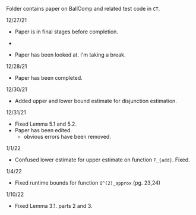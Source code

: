 Folder contains paper on BallComp and related test code in `CT`. 

12/27/21

- Paper is in final stages before completion.
*
- Paper has been looked at. I'm taking a break.

12/28/21

- Paper has been completed.

12/30/21

- Added upper and lower bound estimate for disjunction estimation.

12/31/21

- Fixed Lemma 5.1 and 5.2. 
- Paper has been edited.
	* obvious errors have been removed.
	
1/1/22

- Confused lower estimate for upper estimate on function `F_{add}`. Fixed.

1/4/22

- Fixed runtime bounds for function `Q^(2)_approx` (pg. 23,24)

1/10/22

- Fixed Lemma 3.1. parts 2 and 3.
